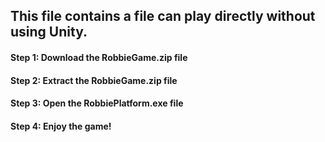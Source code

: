 ## This file contains a file can play directly without using Unity.    
#### Step 1: Download the RobbieGame.zip file    
#### Step 2: Extract the RobbieGame.zip file  
#### Step 3: Open the RobbiePlatform.exe file  
#### Step 4: Enjoy the game!   
